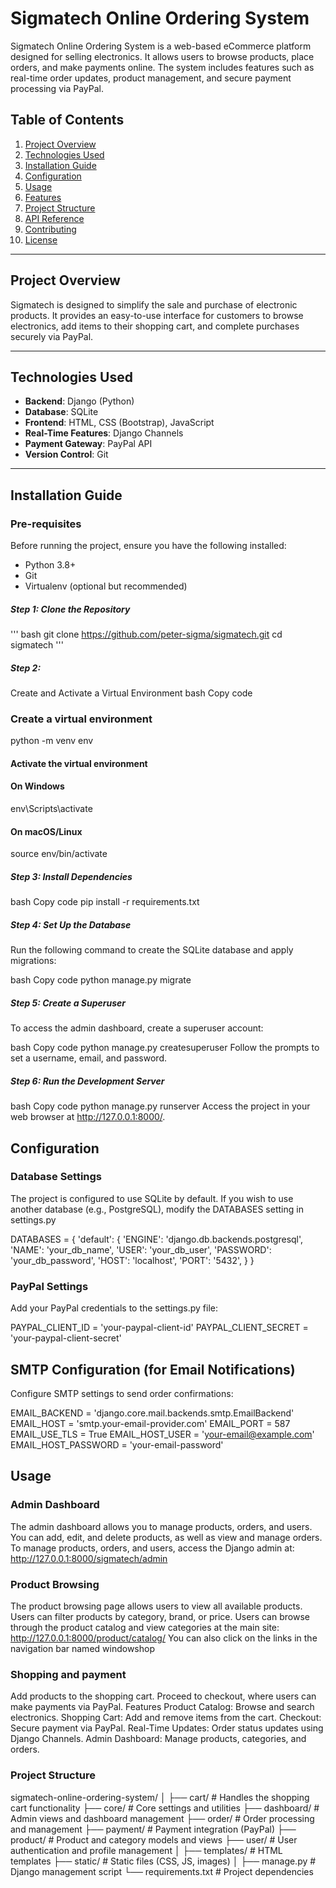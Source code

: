 # Sigmatech Online Ordering System

Sigmatech Online Ordering System is a web-based eCommerce platform designed for selling electronics. It allows users to browse products, place orders, and make payments online. The system includes features such as real-time order updates, product management, and secure payment processing via PayPal.

## Table of Contents
1. [Project Overview](#project-overview)
2. [Technologies Used](#technologies-used)
3. [Installation Guide](#installation-guide)
4. [Configuration](#configuration)
5. [Usage](#usage)
6. [Features](#features)
7. [Project Structure](#project-structure)
8. [API Reference](#api-reference)
9. [Contributing](#contributing)
10. [License](#license)

---

## Project Overview

Sigmatech is designed to simplify the sale and purchase of electronic products. It provides an easy-to-use interface for customers to browse electronics, add items to their shopping cart, and complete purchases securely via PayPal.

---

## Technologies Used
- **Backend**: Django (Python)
- **Database**: SQLite
- **Frontend**: HTML, CSS (Bootstrap), JavaScript
- **Real-Time Features**: Django Channels
- **Payment Gateway**: PayPal API
- **Version Control**: Git

---

## Installation Guide

### Pre-requisites
Before running the project, ensure you have the following installed:
- Python 3.8+
- Git
- Virtualenv (optional but recommended)

##### Step 1: Clone the Repository
''' bash
git clone https://github.com/peter-sigma/sigmatech.git
cd sigmatech '''


##### Step 2: 
Create and Activate a Virtual Environment
bash
Copy code
### Create a virtual environment
python -m venv env

#### Activate the virtual environment
#### On Windows
env\Scripts\activate

#### On macOS/Linux
source env/bin/activate
##### Step 3: Install Dependencies
bash
Copy code
pip install -r requirements.txt
##### Step 4: Set Up the Database
Run the following command to create the SQLite database and apply migrations:

bash
Copy code
python manage.py migrate
##### Step 5: Create a Superuser
To access the admin dashboard, create a superuser account:

bash
Copy code
python manage.py createsuperuser
Follow the prompts to set a username, email, and password.

##### Step 6: Run the Development Server
bash
Copy code
python manage.py runserver
Access the project in your web browser at http://127.0.0.1:8000/.

## Configuration
### Database Settings
The project is configured to use SQLite by default. If you wish to use another database (e.g., PostgreSQL), modify the DATABASES setting in settings.py

DATABASES = {
    'default': {
        'ENGINE': 'django.db.backends.postgresql',
        'NAME': 'your_db_name',
        'USER': 'your_db_user',
        'PASSWORD': 'your_db_password',
        'HOST': 'localhost',
        'PORT': '5432',
    }
}

### PayPal Settings
Add your PayPal credentials to the settings.py file:

PAYPAL_CLIENT_ID = 'your-paypal-client-id'
PAYPAL_CLIENT_SECRET = 'your-paypal-client-secret'

## SMTP Configuration (for Email Notifications)

Configure SMTP settings to send order confirmations:

EMAIL_BACKEND = 'django.core.mail.backends.smtp.EmailBackend'
EMAIL_HOST = 'smtp.your-email-provider.com'
EMAIL_PORT = 587
EMAIL_USE_TLS = True
EMAIL_HOST_USER = 'your-email@example.com'
EMAIL_HOST_PASSWORD = 'your-email-password'


## Usage

### Admin Dashboard
The admin dashboard allows you to manage products, orders, and users. You can add, edit, and delete products, as well as view and manage orders. 
To manage products, orders, and users, access the Django admin at:
http://127.0.0.1:8000/sigmatech/admin

### Product Browsing
The product browsing page allows users to view all available products. Users can filter products by category, brand, or price.
Users can browse through the product catalog and view categories at the main site:
http://127.0.0.1:8000/product/catalog/
You can also click on the links in the navigation bar named windowshop

### Shopping and payment
Add products to the shopping cart.
Proceed to checkout, where users can make payments via PayPal.
Features
Product Catalog: Browse and search electronics.
Shopping Cart: Add and remove items from the cart.
Checkout: Secure payment via PayPal.
Real-Time Updates: Order status updates using Django Channels.
Admin Dashboard: Manage products, categories, and orders.

### Project Structure
sigmatech-online-ordering-system/
│
├── cart/               # Handles the shopping cart functionality
├── core/               # Core settings and utilities
├── dashboard/          # Admin views and dashboard management
├── order/              # Order processing and management
├── payment/            # Payment integration (PayPal)
├── product/            # Product and category models and views
├── user/               # User authentication and profile management
│
├── templates/          # HTML templates
├── static/             # Static files (CSS, JS, images)
│
├── manage.py           # Django management script
└── requirements.txt    # Project dependencies



